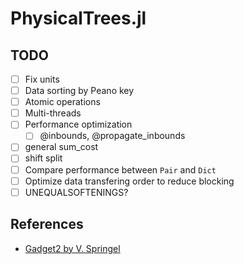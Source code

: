 # PhysicalTrees.jl

## TODO

- [ ] Fix units
- [ ] Data sorting by Peano key
- [ ] Atomic operations
- [ ] Multi-threads
- [ ] Performance optimization
  - [ ] @inbounds, @propagate_inbounds
- [ ] general sum_cost
- [ ] shift split
- [ ] Compare performance between `Pair` and `Dict`
- [ ] Optimize data transfering order to reduce blocking
- [ ] UNEQUALSOFTENINGS?

## References

- [Gadget2 by V. Springel](https://wwwmpa.mpa-garching.mpg.de/gadget/)